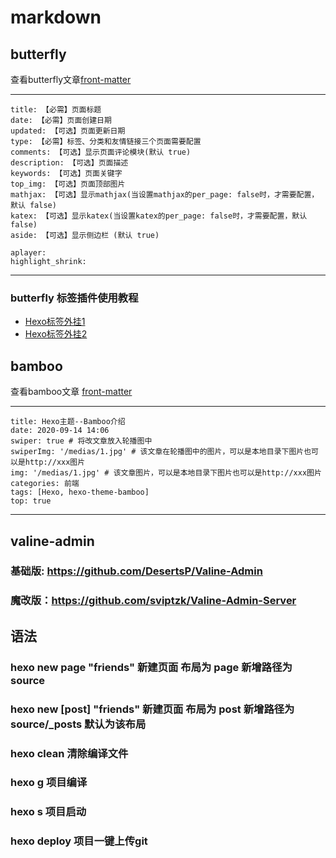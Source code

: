 # markdown

## butterfly

查看butterfly文章[front-matter](https://butterfly.js.org/posts/dc584b87/#Front-matter)

---
    title: 【必需】页面标题
    date: 【必需】页面创建日期
    updated: 【可选】页面更新日期
    type: 【必需】标签、分类和友情链接三个页面需要配置
    comments: 【可选】显示页面评论模块(默认 true)
    description: 【可选】页面描述
    keywords: 【可选】页面关键字
    top_img: 【可选】页面顶部图片
    mathjax: 【可选】显示mathjax(当设置mathjax的per_page: false时，才需要配置，默认 false)
    katex: 【可选】显示katex(当设置katex的per_page: false时，才需要配置，默认 false)
    aside: 【可选】显示侧边栏 (默认 true)

    aplayer:
    highlight_shrink:
---

### butterfly 标签插件使用教程 

* [Hexo标签外挂1](https://butterfly.js.org/posts/39b121ef/)
* [Hexo标签外挂2](https://butterfly.js.org/posts/2df239ce/)

## bamboo

查看bamboo文章 [front-matter](https://yuang01.github.io/post/hexo-theme-bamboo/front-matter)

---
    title: Hexo主题--Bamboo介绍
    date: 2020-09-14 14:06
    swiper: true # 将改文章放入轮播图中
    swiperImg: '/medias/1.jpg' # 该文章在轮播图中的图片，可以是本地目录下图片也可以是http://xxx图片
    img: '/medias/1.jpg' # 该文章图片，可以是本地目录下图片也可以是http://xxx图片
    categories: 前端
    tags: [Hexo, hexo-theme-bamboo]
    top: true
---

## valine-admin

### 基础版: https://github.com/DesertsP/Valine-Admin

### 魔改版：https://github.com/sviptzk/Valine-Admin-Server

## 语法

### hexo new page "friends" 新建页面 布局为 page 新增路径为 source
### hexo new [post] "friends" 新建页面 布局为 post 新增路径为 source/_posts  默认为该布局
### hexo clean 清除编译文件
### hexo g 项目编译
### hexo s 项目启动
### hexo deploy 项目一键上传git
